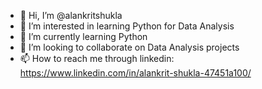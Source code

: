 - 👋 Hi, I’m @alankritshukla
- 👀 I’m interested in learning Python for Data Analysis
- 🌱 I’m currently learning Python
- 💞️ I’m looking to collaborate on Data Analysis projects
- 📫 How to reach me through linkedin: https://www.linkedin.com/in/alankrit-shukla-47451a100/

<!---
alankritshukla/alankritshukla is a ✨ special ✨ repository because its `README.md` (this file) appears on your GitHub profile.
You can click the Preview link to take a look at your changes.
--->
